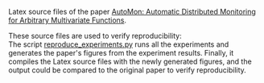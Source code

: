 Latex source files of the paper [AutoMon: Automatic Distributed Monitoring for Arbitrary
Multivariate Functions](https://dl.acm.org/doi/pdf/10.1145/3514221.3517866?casa_token=n1jzfjzOu_wAAAAA:3bFuYHdf9wNOZnO-jHySzZOJm7DS3mP9vzmOrBzr8W9w3dSVixyr_vYvCDMHTeRmW6jPQpIH9cbH2dA).

These source files are used to verify reproducibility:<br />
The script [reproduce_experiments.py](../../reproduce_experiments.py) runs all the experiments and generates the paper's
figures from the experiment results.
Finally, it compiles the Latex source files with the newly generated figures, and the output could be compared
to the original paper to verify reproducibility.